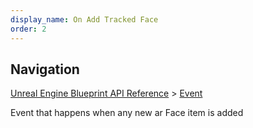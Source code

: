 ```yaml
---
display_name: On Add Tracked Face
order: 2
---
```

## Navigation

[Unreal Engine Blueprint API Reference](https://dev.epicgames.com/documentation/en-us/unreal-engine/BlueprintAPI) > [Event](https://dev.epicgames.com/documentation/en-us/unreal-engine/BlueprintAPI/Event)

Event that happens when any new ar Face item is added
